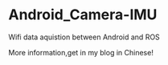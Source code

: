 # Android_Camera-IMU
Wifi data aquistion between Android and ROS


More information,get in my blog in Chinese!
